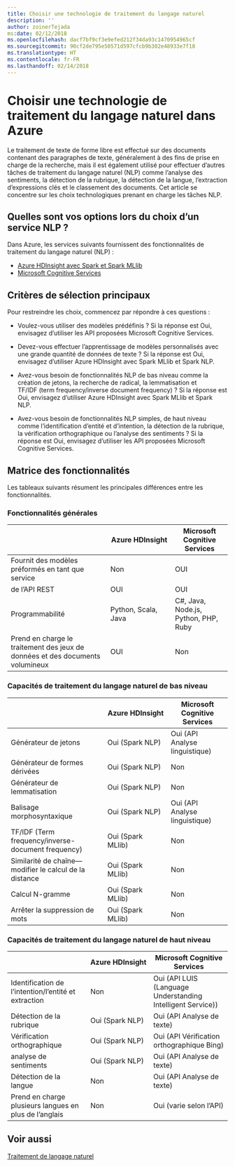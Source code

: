 ```yaml
---
title: Choisir une technologie de traitement du langage naturel
description: ''
author: zoinerTejada
ms:date: 02/12/2018
ms.openlocfilehash: dacf7bf9cf3e9efed212f34da93c1470954965cf
ms.sourcegitcommit: 90cf2de795e50571d597cfcb9b302e48933e7f18
ms.translationtype: HT
ms.contentlocale: fr-FR
ms.lasthandoff: 02/14/2018
---
```

# <a name="choosing-a-natural-language-processing-technology-in-azure"></a>Choisir une technologie de traitement du langage naturel dans Azure

Le traitement de texte de forme libre est effectué sur des documents contenant des paragraphes de texte, généralement à des fins de prise en charge de la recherche, mais il est également utilisé pour effectuer d’autres tâches de traitement du langage naturel (NLP) comme l’analyse des sentiments, la détection de la rubrique, la détection de la langue, l’extraction d’expressions clés et le classement des documents. Cet article se concentre sur les choix technologiques prenant en charge les tâches NLP.

## <a name="what-are-your-options-when-choosing-an-nlp-service"></a>Quelles sont vos options lors du choix d’un service NLP ?

Dans Azure, les services suivants fournissent des fonctionnalités de traitement du langage naturel (NLP) :

- [Azure HDInsight avec Spark et Spark MLlib](/azure/hdinsight/spark/apache-spark-overview)
- [Microsoft Cognitive Services](/azure/#pivot=products&panel=cognitive)

## <a name="key-selection-criteria"></a>Critères de sélection principaux

Pour restreindre les choix, commencez par répondre à ces questions :

- Voulez-vous utiliser des modèles prédéfinis ? Si la réponse est Oui, envisagez d’utiliser les API proposées Microsoft Cognitive Services.

- Devez-vous effectuer l’apprentissage de modèles personnalisés avec une grande quantité de données de texte ? Si la réponse est Oui, envisagez d’utiliser Azure HDInsight avec Spark MLlib et Spark NLP.

- Avez-vous besoin de fonctionnalités NLP de bas niveau comme la création de jetons, la recherche de radical, la lemmatisation et TF/IDF (term frequency/inverse document frequency) ? Si la réponse est Oui, envisagez d’utiliser Azure HDInsight avec Spark MLlib et Spark NLP.

- Avez-vous besoin de fonctionnalités NLP simples, de haut niveau comme l’identification d’entité et d’intention, la détection de la rubrique, la vérification orthographique ou l’analyse des sentiments ? Si la réponse est Oui, envisagez d’utiliser les API proposées Microsoft Cognitive Services.

## <a name="capability-matrix"></a>Matrice des fonctionnalités

Les tableaux suivants résument les principales différences entre les fonctionnalités.  

### <a name="general-capabilities"></a>Fonctionnalités générales

| | Azure HDInsight | Microsoft Cognitive Services |
| --- | --- | --- |
| Fournit des modèles préformés en tant que service | Non  | OUI |
| de l’API REST | OUI | OUI |
| Programmabilité | Python, Scala, Java | C#, Java, Node.js, Python, PHP, Ruby |
| Prend en charge le traitement des jeux de données et des documents volumineux | OUI | Non  |

### <a name="low-level-natural-language-processing-capabilities"></a>Capacités de traitement du langage naturel de bas niveau

| | Azure HDInsight | Microsoft Cognitive Services |  
| --- | --- | --- | 
| Générateur de jetons | Oui (Spark NLP) | Oui (API Analyse linguistique) |
| Générateur de formes dérivées | Oui (Spark NLP) | Non  |
| Générateur de lemmatisation | Oui (Spark NLP) | Non  |
| Balisage morphosyntaxique | Oui (Spark NLP) | Oui (API Analyse linguistique) |
| TF/IDF (Term frequency/inverse-document frequency) | Oui (Spark MLlib) | Non  |
| Similarité de chaîne&mdash;modifier le calcul de la distance | Oui (Spark MLlib) | Non  |
| Calcul N-gramme | Oui (Spark MLlib) | Non  |
| Arrêter la suppression de mots | Oui (Spark MLlib) | Non  |

### <a name="high-level-natural-language-processing-capabilities"></a>Capacités de traitement du langage naturel de haut niveau

| | Azure HDInsight | Microsoft Cognitive Services |
| --- | --- | --- | 
| Identification de l’intention/l’entité et extraction | Non  | Oui (API LUIS (Language Understanding Intelligent Service)) |    
| Détection de la rubrique | Oui (Spark NLP) | Oui (API Analyse de texte) |
| Vérification orthographique | Oui (Spark NLP) | Oui (API Vérification orthographique Bing) |
| analyse de sentiments | Oui (Spark NLP) | Oui (API Analyse de texte) |
| Détection de la langue | Non  | Oui (API Analyse de texte) |
| Prend en charge plusieurs langues en plus de l’anglais | Non  | Oui (varie selon l’API) |

## <a name="see-also"></a>Voir aussi

[Traitement de langage naturel](../scenarios/natural-language-processing.md)